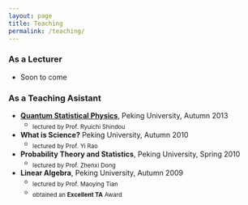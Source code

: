 ```yaml
---
layout: page
title: Teaching
permalink: /teaching/
---
```


### As a Lecturer

- Soon to come

### As a Teaching Asistant

- [**Quantum Statistical Physics**](qsp2013/qsp2013.html), Peking University, Autumn 2013
  - <sub>lectured by Prof. Ryuichi Shindou
- **What is Science?** Peking University, Autumn 2010
  - <sub>lectured by Prof. Yi Rao
- **Probability Theory and Statistics**, Peking University, Spring 2010
  - <sub>lectured by Prof. Zhenxi Dong
- **Linear Algebra**, Peking University, Autumn 2009
  - <sub>lectured by Prof. Maoying Tian
  - <sub>obtained an **Excellent TA** Award

